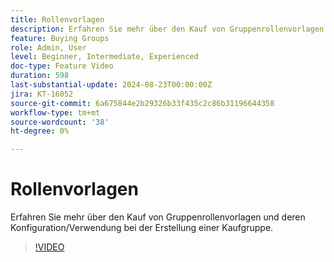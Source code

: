 ```yaml
---
title: Rollenvorlagen
description: Erfahren Sie mehr über den Kauf von Gruppenrollenvorlagen und deren Konfiguration/Verwendung bei der Erstellung einer Kaufgruppe.
feature: Buying Groups
role: Admin, User
level: Beginner, Intermediate, Experienced
doc-type: Feature Video
duration: 598
last-substantial-update: 2024-08-23T00:00:00Z
jira: KT-16052
source-git-commit: 6a675844e2b29326b33f435c2c86b31196644358
workflow-type: tm+mt
source-wordcount: '38'
ht-degree: 0%

---
```



# Rollenvorlagen

Erfahren Sie mehr über den Kauf von Gruppenrollenvorlagen und deren Konfiguration/Verwendung bei der Erstellung einer Kaufgruppe.

>[!VIDEO](https://video.tv.adobe.com/v/3433079/?learn=on)
